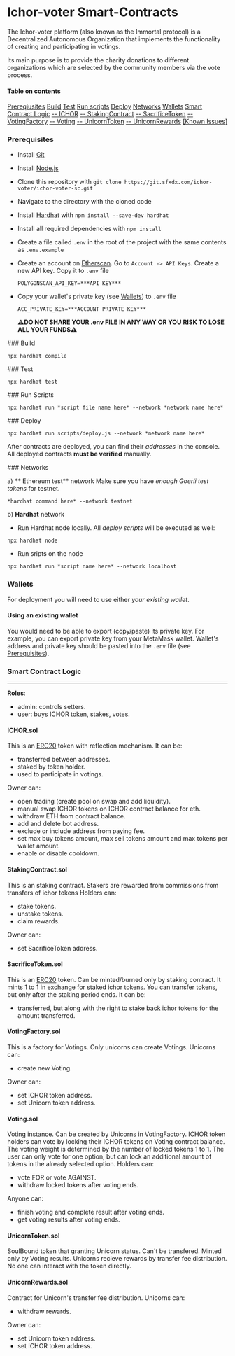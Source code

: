 # Ichor-voter Smart-Contracts

The Ichor-voter platform (also known as the Immortal protocol) is a Decentralized Autonomous Organization that implements the functionality of creating and participating in votings. 

Its main purpose is to provide the charity donations to different organizations which are selected by the community members via the vote process.

#### Table on contents

[Prereqiusites](#preqs)
[Build](#build)
[Test](#test)
[Run scripts](#run)
[Deploy](#deploy)
[Networks](#networks)
[Wallets](#wallets)
[Smart Contract Logic](#logic)
[-- ICHOR](#ICHOR)
[-- StakingContract](#Staking)
[-- SacrificeToken](#Sacrifice)
[-- VotingFactory](#VotingFactory)
[-- Voting](#Voting)
[-- UnicornToken](#UnicornToken)
[-- UnicornRewards](#UnicornRewards)
[[Known Issues]](#issues)

<a name="preqs"/>

### Prerequisites

- Install [Git](https://git-scm.com/)
- Install [Node.js](https://nodejs.org/en/download/)
- Clone this repository with `git clone https://git.sfxdx.com/ichor-voter/ichor-voter-sc.git`
- Navigate to the directory with the cloned code
- Install [Hardhat](https://hardhat.org/) with `npm install --save-dev hardhat`
- Install all required dependencies with `npm install`
- Create a file called `.env` in the root of the project with the same contents as `.env.example`
- Create an account on [Etherscan](https://etherscan.io/). Go to `Account -> API Keys`. Create a new API key. Copy it to `.env` file
  ```
  POLYGONSCAN_API_KEY=***API KEY***
  ```
- Copy your wallet's private key (see [Wallets](#wallets)) to `.env` file

  ```
  ACC_PRIVATE_KEY=***ACCOUNT PRIVATE KEY***
  ```

  :warning:**DO NOT SHARE YOUR .env FILE IN ANY WAY OR YOU RISK TO LOSE ALL YOUR FUNDS**:warning:

<a name="build"/>
### Build

```
npx hardhat compile
```

<a name="test"/>
### Test

```
npx hardhat test
```

<a name="run"/>
### Run Scripts

```
npx hardhat run *script file name here* --network *network name here*
```

<a name="deploy"/>
### Deploy

```
npx hardhat run scripts/deploy.js --network *network name here*
```

After contracts are deployed, you can find their _addresses_ in the console.
All deployed contracts **must be verified** manually.

<a name="networks"/>
### Networks

а) ** Ethereum test** network
Make sure you have _enough Goerli test tokens_ for testnet.

```
*hardhat command here* --network testnet
```

b) **Hardhat** network

- Run Hardhat node locally. All _deploy scripts_ will be executed as well:

```
npx hardhat node
```

- Run sripts on the node

```
npx hardhat run *script name here* --network localhost
```

<a name="wallets"/>

### Wallets

For deployment you will need to use either _your existing wallet_.

#### Using an existing wallet

You would need to be able to export (copy/paste) its private key. For example, you can export private key from your MetaMask wallet.
Wallet's address and private key should be pasted into the `.env` file (see [Prerequisites](#preqs)).

<a name="logic"/>

### Smart Contract Logic

---

**Roles**:

- admin: controls setters.
- user: buys ICHOR token, stakes, votes.

<a name="ICHOR"/>

#### ICHOR.sol

This is an [ERC20](https://docs.openzeppelin.com/contracts/4.x/erc20) token with reflection mechanism.
It can be:

- transferred between addresses.
- staked by token holder.
- used to participate in votings.

Owner can:

- open trading (create pool on swap and add liquidity).
- manual swap ICHOR tokens on ICHOR contract balance for eth.
- withdraw ETH from contract balance.
- add and delete bot address.
- exclude or include address from paying fee.
- set max buy tokens amount, max sell tokens amount and max tokens per wallet amount.
- enable or disable cooldown.

<a name="Staking"/>

#### StakingContract.sol

This is an staking contract. Stakers are rewarded from commissions from transfers of ichor tokens
Holders can:

- stake tokens.
- unstake tokens.
- claim rewards.

Owner can:
- set SacrificeToken address.

<a name="Sacrifice"/>

#### SacrificeToken.sol

This is an [ERC20](https://docs.openzeppelin.com/contracts/4.x/erc20) token. Can be minted/burned only by staking contract. It mints 1 to 1 in exchange for staked ichor tokens. You can transfer tokens, but only after the staking period ends. 
It can be:

- transferred, but along with the right to stake back ichor tokens for the amount transferred.

<a name="VotingFactory"/>

#### VotingFactory.sol

This is a factory for Votings. Only unicorns can create Votings.
Unicorns can:

- create new Voting.

Owner can:

- set ICHOR token address.
- set Unicorn token address.

<a name="Voting"/>

#### Voting.sol

Voting instance. Can be created by Unicorns in VotingFactory. ICHOR token holders can vote by locking their ICHOR tokens on Voting contract balance. The voting weight is determined by the number of locked tokens 1 to 1. The user can only vote for one option, but can lock an additional amount of tokens in the already selected option.
Holders can:

- vote FOR or vote AGAINST.
- withdraw locked tokens after voting ends.

Anyone can:

- finish voting and complete result after voting ends.
- get voting results after voting ends.

<a name="UnicornToken"/>

#### UnicornToken.sol

SoulBound token that granting Unicorn status. Can't be transfered. Minted only by Voting results. Unicorns recieve rewards by transfer fee distribution.
No one can interact with the token directly.

<a name="UnicornRewards"/>

#### UnicornRewards.sol

Contract for Unicorn's transfer fee distribution.
Unicorns can:

- withdraw rewards.

Owner can: 

- set Unicorn token address.
- set ICHOR token address.
